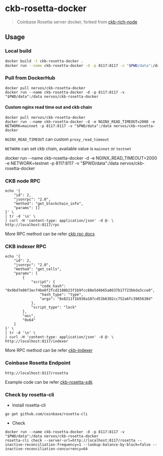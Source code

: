 ckb-rosetta-docker
==================

> Coinbase Rosetta server docker, forked from [ckb-rich-node](https://github.com/ququzone/ckb-rich-node)

## Usage

### Local build

```bash
docker build -t ckb-rosetta-docker .
docker run --name ckb-rosetta-docker -d -p 8117:8117 -v "$PWD/data":/data ckb-rosetta-docker
```

### Pull from DockerHub

```
docker pull nervos/ckb-rosetta-docker
docker run --name ckb-rosetta-docker -d -p 8117:8117 -v "$PWD/data":/data nervos/ckb-rosetta-docker
```

#### Custom nginx read time out and ckb chain
```
docker pull nervos/ckb-rosetta-docker
docker run --name ckb-rosetta-docker -d -e NGINX_READ_TIMEOUT=2000 -e NETWORK=mainnet -p 8117:8117 -v "$PWD/data":/data nervos/ckb-rosetta-docker
```
`NGINX_READ_TIMEOUT` can custom `proxy_read_timeout`

`NETWORK` can set ckb chain, available value is `mainnet` or `testnet`

docker run --name ckb-rosetta-docker -d -e NGINX_READ_TIMEOUT=2000 -e NETWORK=testnet  -p 8117:8117 -v "$PWD/data":/data nervos/ckb-rosetta-docker

### CKB node RPC

```
echo '{
    "id": 2,
    "jsonrpc": "2.0",
    "method": "get_blockchain_info",
    "params": []
}' \
| tr -d '\n' \
| curl -H 'content-type: application/json' -d @- \
http://localhost:8117/rpc
```

More RPC method can be refer [ckb rpc docs](https://github.com/nervosnetwork/ckb/blob/master/rpc/README.md)

### CKB indexer RPC

```
echo '{
    "id": 2,
    "jsonrpc": "2.0",
    "method": "get_cells",
    "params": [
        {
            "script": {
                "code_hash": "0x9bd7e06f3ecf4be0f2fcd2188b23f1b9fcc88e5d4b65a8637b17723bbda3cce8",
                "hash_type": "type",
                "args": "0x8211f1b938a107cd53b6302cc752a6fc3965638d"
            },
            "script_type": "lock"
        },
        "asc",
        "0x64"
    ]
}' \
| tr -d '\n' \
| curl -H 'content-type: application/json' -d @- \
http://localhost:8117/indexer
```

More RPC method can be refer [ckb-indexer](https://github.com/quake/ckb-indexer)

### Coinbase Rosetta Endpoint

```
http://localhost:8117/rosetta
```

Example code can be refer [ckb-rosetta-sdk](https://github.com/nervosnetwork/ckb-rosetta-sdk/blob/master/client/example.go)

### Check by rosetta-cli

- Install rosetta-cli

```
go get github.com/coinbase/rosetta-cli
```

- Check

```
docker run --name ckb-rosetta-docker -d -p 8117:8117 -v "$PWD/data":/data nervos/ckb-rosetta-docker
rosetta-cli check --server-url=http://localhost:8117/rosetta --inactive-reconciliation-frequency=1 --lookup-balance-by-block=false --inactive-reconciliation-concurrency=64
```

